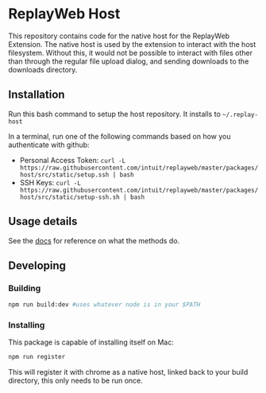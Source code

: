 # ReplayWeb Host

This repository contains code for the native host for the ReplayWeb Extension. The native host is used by the extension to interact with the host filesystem. Without this, it would not be possible to interact with files other than through the regular file upload dialog, and sending downloads to the downloads directory.

## Installation

Run this bash command to setup the host repository. It installs to `~/.replay-host`

In a terminal, run one of the following commands based on how you authenticate with github:
   - Personal Access Token: `curl -L https://raw.githubusercontent.com/intuit/replayweb/master/packages/host/src/static/setup.ssh | bash`
   - SSH Keys: `curl -L https://raw.githubusercontent.com/intuit/replayweb/master/packages/host/src/static/setup-ssh.sh | bash`


## Usage details

See the [docs](src/lib/README.md) for reference on what the methods do.


## Developing

### Building

```sh
npm run build:dev #uses whatever node is in your $PATH
```

### Installing

This package is capable of installing itself on Mac:

```sh
npm run register
```

This will register it with chrome as a native host, linked back to your build directory, this only needs to be run once.

